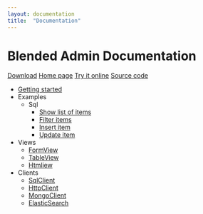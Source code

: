 ```yaml
---
layout: documentation
title:  "Documentation"
---
```


# Blended Admin Documentation



<a href="http://blendedadmin.com/download.html" class="btn btn-secondary my-2">Download</a>
<a href="http://blendedadmin.com" class="btn btn-secondary my-2">Home page</a>
<a href="http://register.blendedadmin.com" class="btn btn-secondary my-2">Try it online</a>
<a href="https://github.com/danielgolabek/BlendedAdmin" class="btn btn-secondary my-2">Source code</a>


* [Getting started](GettingStarted.html)
* Examples
  * Sql
    * [Show list of items](Sql_ListOfItems_Example.html)
    * [Filter items](Sql_FilterItems_Example.html)
    * [Insert item](Sql_InsertItem_Example.html)
    * [Update item](Sql_UpdateItem_Example.html)
* Views
  * [FormView](FormView.html)
  * [TableView](TableView.html)
  * [Htmliew](HtmlView.html)
* Clients
  * [SqlClient](SqlClient.html)
  * [HttpClient](HttpClient.html)
  * [MongoClient](MongoClient.html)
  * [ElasticSearch](ElasticSearch.html)
